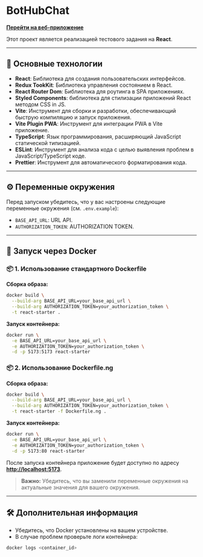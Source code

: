 # BotHubChat

**[Перейти на веб-приложение](https://bot-hub-ai.igniz.ru/)**

Этот проект является реализацией тестового задания на **React**.

---

## 🚀 **Основные технологии**

- **React**: Библиотека для создания пользовательских интерфейсов.
- **Redux TookKit**: Библиотека управления состоянием в React.
- **React Router Dom**: Библиотека для роутинга в SPA приложениях.
- **Styled Components**: библиотека для стилизации приложений React методом CSS in JS.
- **Vite**: Инструмент для сборки и разработки, обеспечивающий быструю компиляцию и запуск приложения.
- **Vite Plugin PWA**: Инструмент для интеграции PWA в Vite приложение.
- **TypeScript**: Язык программирования, расширяющий JavaScript статической типизацией.
- **ESLint**: Инструмент для анализа кода с целью выявления проблем в JavaScript/TypeScript коде.
- **Prettier**: Инструмент для автоматического форматирования кода.

---

## ⚙️ **Переменные окружения**

Перед запуском убедитесь, что у вас настроены следующие переменные окружения (см. `.env.example`):

- `BASE_API_URL`: URL API.
- `AUTHORIZATION_TOKEN`: AUTHORIZATION TOKEN.

---

## 🐳 **Запуск через Docker**

### 📦 **1. Использование стандартного Dockerfile**

**Сборка образа:**

```bash
docker build \
  --build-arg BASE_API_URL=your_base_api_url \
  --build-arg AUTHORIZATION_TOKEN=your_authorization_token \
  -t react-starter .
```

**Запуск контейнера:**

```bash
docker run \
  -e BASE_API_URL=your_base_api_url \
  -e AUTHORIZATION_TOKEN=your_authorization_token \
  -d -p 5173:5173 react-starter
```

### 📦 **2. Использование Dockerfile.ng**

**Сборка образа:**

```bash
docker build \
  --build-arg BASE_API_URL=your_base_api_url \
  --build-arg AUTHORIZATION_TOKEN=your_authorization_token \
  -t react-starter -f Dockerfile.ng .
```

**Запуск контейнера:**

```bash
docker run \
  -e BASE_API_URL=your_base_api_url \
  -e AUTHORIZATION_TOKEN=your_authorization_token \
  -d -p 5173:80 react-starter
```

После запуска контейнера приложение будет доступно по адресу **[http://localhost:5173](http://localhost:5173)**.

> **Важно:** Убедитесь, что вы заменили переменные окружения на актуальные значения для вашего окружения.

---

## 🛠️ **Дополнительная информация**

- Убедитесь, что Docker установлены на вашем устройстве.
- В случае проблем проверьте логи контейнера:

```bash
docker logs <container_id>
```
